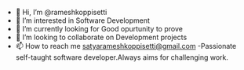 - 👋 Hi, I’m @rameshkoppisetti
- 👀 I’m interested in Software Development
- 🌱 I’m currently looking for Good opurtunity to prove
- 💞️ I’m looking to collaborate on Development projects
- 📫 How to reach me satyarameshkoppisetti@gmail.com
-Passionate self-taught software developer.Always aims for challenging work.
